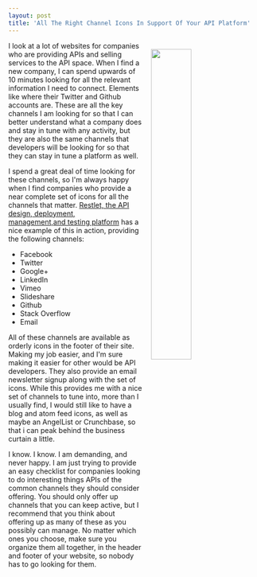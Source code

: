 ```yaml
---
layout: post
title: 'All The Right Channel Icons In Support Of Your API Platform'
---
```

<p><a href="https://restlet.com/"><img style="padding: 15px;" src="http://kinlane-productions.s3.amazonaws.com/api_evangelist_site/blog/restlet_icons.png" alt="" width="40%" align="right" /></a></p>
<p>I look at a lot of websites for companies who are providing APIs and selling services to the API space. When I find a new company, I can spend upwards of 10 minutes looking for all the relevant information I need to connect. Elements like where their Twitter and Github accounts are. These are all the key channels I am looking for so that I can better understand what a company does and stay in tune with any activity, but they are also the same channels that developers will be looking for so that they can stay in tune a platform as well.</p>
<p>I spend a great deal of time looking for these channels, so I'm always happy when I find companies who provide a near complete set of icons for all the channels that matter. <a href="https://restlet.com/">Restlet, the API design, deployment, management,and&nbsp;testing&nbsp;platform</a>&nbsp;has a nice example of this in action, providing the following channels:</p>
<ul>
<li>Facebook</li>
<li>Twitter</li>
<li>Google+</li>
<li>LinkedIn</li>
<li>Vimeo</li>
<li>Slideshare</li>
<li>Github</li>
<li>Stack Overflow</li>
<li>Email</li>
</ul>
<p>All of these channels are available as orderly icons in the footer of their site. Making my job easier, and I'm sure making it easier for other would be API developers. They also provide an email newsletter signup along with the set of icons. While this provides me with a nice set of channels to tune into, more than I usually find, I would still like to have a blog and atom feed icons, as well as maybe an AngelList or Crunchbase, so that i can peak behind the business curtain a little.</p>
<p>I know. I know. I am demanding, and never happy. I am just trying to provide an easy checklist for companies looking to do interesting things APIs of the common channels they should consider offering. You should only offer up channels that you can keep active, but I recommend that you think about offering up as many of these as you possibly can manage. No matter which ones you choose, make sure you organize them all together, in the header and footer of your website, so nobody has to go looking for them.</p>